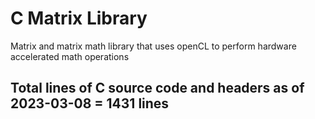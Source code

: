 # C Matrix Library
Matrix and matrix math library that uses openCL to perform hardware accelerated math operations

## Total lines of C source code and headers as of 2023-03-08 = 1431 lines